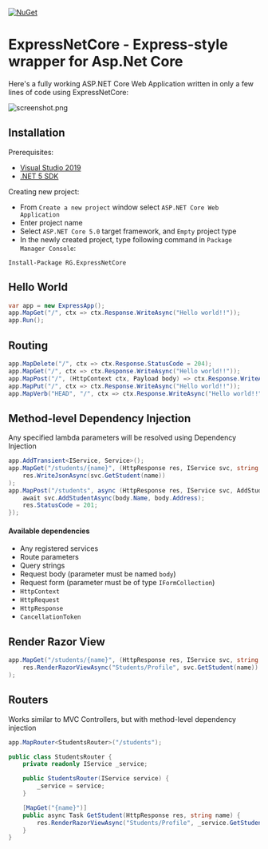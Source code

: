 [![NuGet](https://img.shields.io/nuget/v/RG.ExpressNetCore.svg)](https://www.nuget.org/packages/RG.ExpressNetCore/)

# ExpressNetCore - Express-style wrapper for Asp.Net Core

Here's a fully working ASP.NET Core Web Application written in only a few lines of code using ExpressNetCore:

![screenshot.png](https://raw.githubusercontent.com/ronnygunawan/express-netcore/master/screenshot.png)

## Installation
Prerequisites:
- [Visual Studio 2019](https://visualstudio.microsoft.com/vs/)
- [.NET 5 SDK](https://dotnet.microsoft.com/download/dotnet/5.0)

Creating new project:
- From `Create a new project` window select `ASP.NET Core Web Application`
- Enter project name
- Select `ASP.NET Core 5.0` target framework, and `Empty` project type
- In the newly created project, type following command in `Package Manager Console`:
```
Install-Package RG.ExpressNetCore
```

## Hello World

```cs
var app = new ExpressApp();
app.MapGet("/", ctx => ctx.Response.WriteAsync("Hello world!!"));
app.Run();
```

## Routing

```cs
app.MapDelete("/", ctx => ctx.Response.StatusCode = 204);
app.MapGet("/", ctx => ctx.Response.WriteAsync("Hello world!!"));
app.MapPost("/", (HttpContext ctx, Payload body) => ctx.Response.WriteAsync($"Hello {body.Name}!!"));
app.MapPut("/", ctx => ctx.Response.WriteAsync("Hello world!!"));
app.MapVerb("HEAD", "/", ctx => ctx.Response.WriteAsync("Hello world!!"));
```

## Method-level Dependency Injection

Any specified lambda parameters will be resolved using Dependency Injection

```cs
app.AddTransient<IService, Service>();
app.MapGet("/students/{name}", (HttpResponse res, IService svc, string name) =>
    res.WriteJsonAsync(svc.GetStudent(name))
);
app.MapPost("/students", async (HttpResponse res, IService svc, AddStudentPayload body) => {
    await svc.AddStudentAsync(body.Name, body.Address);
    res.StatusCode = 201;
});
```

#### Available dependencies

- Any registered services
- Route parameters
- Query strings
- Request body (parameter must be named `body`)
- Request form (parameter must be of type `IFormCollection`)
- `HttpContext`
- `HttpRequest`
- `HttpResponse`
- `CancellationToken`

## Render Razor View
```cs
app.MapGet("/students/{name}", (HttpResponse res, IService svc, string name) =>
    res.RenderRazorViewAsync("Students/Profile", svc.GetStudent(name))
);
```

## Routers

Works similar to MVC Controllers, but with method-level dependency injection

```cs
app.MapRouter<StudentsRouter>("/students");

public class StudentsRouter {
    private readonly IService _service;

    public StudentsRouter(IService service) {
        _service = service;
    }

    [MapGet("{name}")]
    public async Task GetStudent(HttpResponse res, string name) {
        res.RenderRazorViewAsync("Students/Profile", _service.GetStudent(name));
    }
}
```
